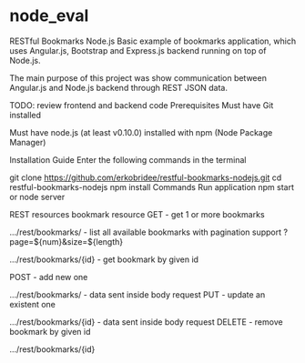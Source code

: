 # node_eval

RESTful Bookmarks Node.js
Basic example of bookmarks application, which uses Angular.js, Bootstrap and Express.js backend running on top of Node.js.

The main purpose of this project was show communication between Angular.js and Node.js backend through REST JSON data.

TODO: review frontend and backend code
Prerequisites
Must have Git installed

Must have node.js (at least v0.10.0) installed with npm (Node Package Manager)

Installation Guide
Enter the following commands in the terminal

git clone https://github.com/erkobridee/restful-bookmarks-nodejs.git
cd restful-bookmarks-nodejs
npm install
Commands
Run application
npm start or node server

REST resources
bookmark resource
GET - get 1 or more bookmarks

.../rest/bookmarks/ - list all available bookmarks with pagination support ?page=${num}&size=${length}

.../rest/bookmarks/{id} - get bookmark by given id

POST - add new one

.../rest/bookmarks/ - data sent inside body request
PUT - update an existent one

.../rest/bookmarks/{id} - data sent inside body request
DELETE - remove bookmark by given id

.../rest/bookmarks/{id}
